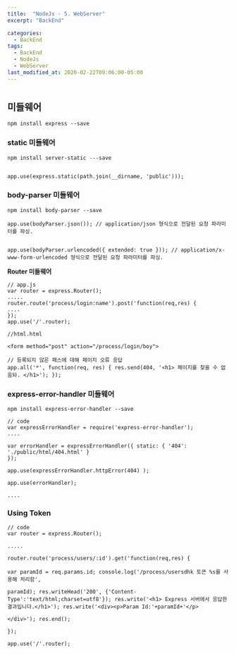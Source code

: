 ```yaml
---
title:  "NodeJs - 5. WebServer"
excerpt: "BackEnd"

categories:
  - BackEnd
tags:
  - BackEnd
  - NodeJs
  - WebServer
last_modified_at: 2020-02-22T09:06:00-05:00
---
```

# 

## 미들웨어

    
    npm install express --save

### **static 미들웨어**

    
    npm install server-static ---save

    
    app.use(express.static(path.join(__dirname, 'public')));

### **body-parser 미들웨어**

    
    npm install body-parser --save

    app.use(bodyParser.json()); // application/json 형식으로 전달된 요청 파라미터를 파싱.

    
    app.use(bodyParser.urlencoded({ extended: true })); // application/x-www-form-urlencoded 형식으로 전달된 요청 파라미터를 파싱.

**Router 미들웨어**

    
    // app.js
    var router = express.Router();
    .....
    router.route('process/login:name').post('function(req,res) {
    ....
    });
    app.use('/'.router);

    //html.html
    
    <form method="post" action="/process/login/boy">
    
    // 등록되지 않은 패스에 대해 페이지 오류 응답
    app.all('*', function(req, res) { res.send(404, '<h1> 페이지를 찾을 수 없음돠. </h1>'); });

### **express-error-handler 미들웨어**

    
    npm install express-error-handler --save

    // code
    var expressErrorHandler = require('express-error-handler');
    ....
    
    var errorHandler = expressErrorHandler({ static: { '404': './public/html/404.html' }
    });
    
    app.use(expressErrorHandler.httpError(404) );
    
    app.use(errorHandler);
    
    ....

### **Using Token**

    
    // code
    var router = express.Router();
    
    .....
    
    router.route('process/users/:id').get('function(req,res) {
    
    var paramId = req.params.id; console.log('/process/usersdhk 토큰 %s를 사용해 처리함', 
    
    paramId); res.writeHead('200', {'Content-Type':'text/html;charset=utf8'}); res.write('<h1> Express 서버에서 응답한 결과입니다.</h1>'); res.write('<div><p>Param Id:'+paramId+'</p>
    
    </div>'); res.end();
    
    });
    
    app.use('/'.router);